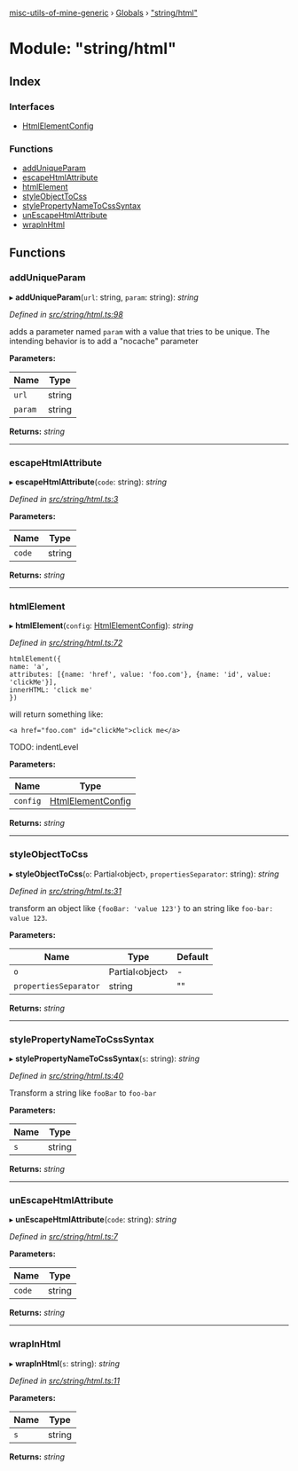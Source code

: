 [misc-utils-of-mine-generic](../README.md) › [Globals](../globals.md) › ["string/html"](_string_html_.md)

# Module: "string/html"

## Index

### Interfaces

* [HtmlElementConfig](../interfaces/_string_html_.htmlelementconfig.md)

### Functions

* [addUniqueParam](_string_html_.md#adduniqueparam)
* [escapeHtmlAttribute](_string_html_.md#escapehtmlattribute)
* [htmlElement](_string_html_.md#htmlelement)
* [styleObjectToCss](_string_html_.md#styleobjecttocss)
* [stylePropertyNameToCssSyntax](_string_html_.md#stylepropertynametocsssyntax)
* [unEscapeHtmlAttribute](_string_html_.md#unescapehtmlattribute)
* [wrapInHtml](_string_html_.md#wrapinhtml)

## Functions

###  addUniqueParam

▸ **addUniqueParam**(`url`: string, `param`: string): *string*

*Defined in [src/string/html.ts:98](https://github.com/cancerberoSgx/misc-utils-of-mine/blob/4ff3641/misc-utils-of-mine-generic/src/string/html.ts#L98)*

adds a parameter named `param` with a value that tries to be unique. The intending behavior is to add a "nocache" parameter

**Parameters:**

Name | Type |
------ | ------ |
`url` | string |
`param` | string |

**Returns:** *string*

___

###  escapeHtmlAttribute

▸ **escapeHtmlAttribute**(`code`: string): *string*

*Defined in [src/string/html.ts:3](https://github.com/cancerberoSgx/misc-utils-of-mine/blob/4ff3641/misc-utils-of-mine-generic/src/string/html.ts#L3)*

**Parameters:**

Name | Type |
------ | ------ |
`code` | string |

**Returns:** *string*

___

###  htmlElement

▸ **htmlElement**(`config`: [HtmlElementConfig](../interfaces/_string_html_.htmlelementconfig.md)): *string*

*Defined in [src/string/html.ts:72](https://github.com/cancerberoSgx/misc-utils-of-mine/blob/4ff3641/misc-utils-of-mine-generic/src/string/html.ts#L72)*

```
htmlElement({
name: 'a',
attributes: [{name: 'href', value: 'foo.com'}, {name: 'id', value: 'clickMe'}],
innerHTML: 'click me'
})
```
will return something like:

```
<a href="foo.com" id="clickMe">click me</a>
```

TODO: indentLevel

**Parameters:**

Name | Type |
------ | ------ |
`config` | [HtmlElementConfig](../interfaces/_string_html_.htmlelementconfig.md) |

**Returns:** *string*

___

###  styleObjectToCss

▸ **styleObjectToCss**(`o`: Partial‹object›, `propertiesSeparator`: string): *string*

*Defined in [src/string/html.ts:31](https://github.com/cancerberoSgx/misc-utils-of-mine/blob/4ff3641/misc-utils-of-mine-generic/src/string/html.ts#L31)*

transform an object like `{fooBar: 'value 123'}` to an string like `foo-bar: value 123`.

**Parameters:**

Name | Type | Default |
------ | ------ | ------ |
`o` | Partial‹object› | - |
`propertiesSeparator` | string | "" |

**Returns:** *string*

___

###  stylePropertyNameToCssSyntax

▸ **stylePropertyNameToCssSyntax**(`s`: string): *string*

*Defined in [src/string/html.ts:40](https://github.com/cancerberoSgx/misc-utils-of-mine/blob/4ff3641/misc-utils-of-mine-generic/src/string/html.ts#L40)*

Transform a string like `fooBar` to `foo-bar`

**Parameters:**

Name | Type |
------ | ------ |
`s` | string |

**Returns:** *string*

___

###  unEscapeHtmlAttribute

▸ **unEscapeHtmlAttribute**(`code`: string): *string*

*Defined in [src/string/html.ts:7](https://github.com/cancerberoSgx/misc-utils-of-mine/blob/4ff3641/misc-utils-of-mine-generic/src/string/html.ts#L7)*

**Parameters:**

Name | Type |
------ | ------ |
`code` | string |

**Returns:** *string*

___

###  wrapInHtml

▸ **wrapInHtml**(`s`: string): *string*

*Defined in [src/string/html.ts:11](https://github.com/cancerberoSgx/misc-utils-of-mine/blob/4ff3641/misc-utils-of-mine-generic/src/string/html.ts#L11)*

**Parameters:**

Name | Type |
------ | ------ |
`s` | string |

**Returns:** *string*
